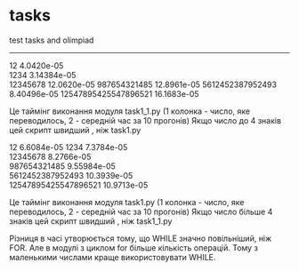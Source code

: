# tasks
test tasks and olimpiad


----------
12    4.0420e-05    
1234         3.14384e-05              
12345678        12.0620e-05
987654321485    12.8961e-05
5612452387952493     8.40496e-05
12547895425547896521     16.1683e-05

Це таймінг виконання модуля task1_1.py (1 колонка - число, яке переводилось, 2 - середній час за 10 прогонів)
Якщо число до 4 знаків цей скрипт швидший , ніж task1.py

12    6.6084e-05
1234  7.3784e-05   
12345678   8.2766e-05   
987654321485    9.55984e-05   
5612452387952493   10.3939e-05    
12547895425547896521   10.9713e-05

Це таймінг виконання модуля task1.py (1 колонка - число, яке переводилось, 2 - середній час за 10 прогонів)
Якщо число більше 4 знаків цей скрипт швидший , ніж task1_1.py

Різниця в часі утворюється тому, що WHILE значно повільніший, ніж FOR. Але в модулі з циклом for більше кількість
операцій. Тому з маленькими числами краще використовувати WHILE.
